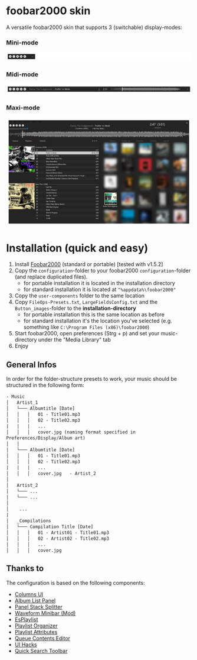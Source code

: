 # foobar2000 skin
A versatile foobar2000 skin that supports 3 (switchable) display-modes:

### Mini-mode
![minimode](_images/minimode.png?raw=true "Minimode")
### Midi-mode
![midimode](_images/midimode.png?raw=true "Midimode")
### Maxi-mode
![midimode](_images/maximode_01.jpg?raw=true "Midimode")


# Installation (quick and easy)

1) Install [Foobar2000](https://www.foobar2000.org/) (standard or portable) [tested with v1.5.2] 
2) Copy the `configuration`-folder to your foobar2000 `configuration`-folder (and replace duplicated files). 
	- for portable installation it is located in the installation directory
	- for standard installation it is located at `"%appdata%\foobar2000"` 
3) Copy the `user-components` folder to the same location
4) Copy `FileOps-Presets.txt`, `LargeFieldsConfig.txt` and the `Button_images`-folder to the **installation-directory**
	- for portable installation this is the same location as before
	- for standard installation it's the location you've selected (e.g. something like `C:\Program Files (x86)\foobar2000`) 
5) Start foobar2000, open preferences (Strg + p) and set your music-directory under the "Media Library" tab
6) Enjoy


## General Infos

In order for the folder-structure presets to work, your music should be structured in the following form:
```
- Music
│   Artist_1
│   └─── Albumtitle [Date]
│   │	│   01 - Title01.mp3
│   │	│   02 - Title02.mp3 
|   |   |   ...
│   │	│   cover.jpg (naming format specified in Preferences/Display/Album art)
│   │
│   └─── Albumtitle [Date]
│   │	│   01 - Title01.mp3
│   │	│   02 - Title02.mp3 
|   |   |   ...
│   │	│   cover.jpg	- Artist_2
│
│   Artist_2
│   └─── ...
│   └─── ...
│    
│    ...
|
│   _Compilations
│   └─── Compilation Title [Date]
│   │	│   01 - Artist01 - Title01.mp3
│   │	│   02 - Artist02 - Title02.mp3
│   │	│   ...
│   │	│   cover.jpg 

```


## Thanks to
The configuration is based on the following components:

- [Columns UI](https://github.com/reupen/columns_ui)
- [Album List Panel](https://yuo.be/album-list-panel)
- [Panel Stack Splitter](http://foo2k.chottu.net/)
- [Waveform Minibar (Mod)](http://www.foobar2000.org/components/view/foo_wave_minibar_mod)
- [EsPlaylist](http://foo2k.chottu.net/)
- [Playlist Organizer](https://www.foobar2000.org/components/view/foo_plorg)
- [Playlist Attributes](https://www.foobar2000.org/components/view/foo_playlist_attributes)
- [Queue Contents Editor](https://www.foobar2000.org/components/view/foo_queuecontents)
- [UI Hacks](http://foobar2000.ru/forum/viewtopic.php?t=1911)
- [Quick Search Toolbar](https://www.foobar2000.org/components/view/foo_quicksearch)
